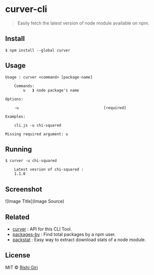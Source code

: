 # curver-cli

> Easily fetch the latest version of node module available on npm.

## Install

```
$ npm install --global curver
```
## Usage

```
Usage : curver <command> [package-name]

	Commands:
		u   ❱ node package's name

Options:
	
	-u                                      [required]

Examples:

	cli.js -u chi-squared

Missing required argument: u
```

## Running

```
$ curver -u chi-squared
	
	Latest vesrion of chi-squared :
	1.1.0
```

## Screenshot

![Image Title](Image Source)

## Related 

- [curver](https://github.com/curver) : API for this CLI Tool.
- [packages-by](https://github.com/packages-by-cli) : Find total packages by a npm user.
- [packstat](https://github.com/packstat-cli) : Easy way to extract download stats of a node module.

## License

MIT &copy; [Rishi Giri](https://rishigiri.com)